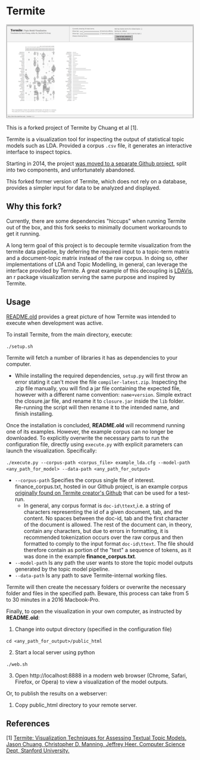 # Termite

![termite_interface_not_loaded](doc/termite_interface.png)

This is a forked project of Termite by Chuang et al [1].

Termite is a visualization tool for inspecting the output of statistical topic models such as LDA. Provided a corpus `.csv` file, it generates an interactive interface to inspect topics.

Starting in 2014, the project [was moved to a separate Github project](https://github.com/uwdata/termite-data-server), split into two components, and unfortunately abandoned.

This forked former version of Termite, which does not rely on a database, provides a simpler input for data to be analyzed and displayed.

## Why this fork?

Currently, there are some dependencies "hiccups" when running Termite out of the box, and this fork seeks to minimally document workarounds to get it running.

A long term goal of this project is to decouple termite visualization from the termite data pipeline, by deferring the required input to a topic-term matrix and a document-topic matrix instead of the raw corpus. In doing so, other implementations of LDA and Topic Modelling, in general, can leverage the interface provided by Termite. A great example of this decoupling is [LDAVis](https://github.com/cpsievert/LDAvis), an r package visualization serving the same purpose and inspired by Termite.

## Usage

[README.old](https://github.com/sailuh/termite/blob/master/README.old) provides a great picture of how Termite was intended to execute when development was active.

To install Termite, from the main directory, execute:

`./setup.sh`

Termite will fetch a number of libraries it has as dependencies to your computer.

 * While installing the required dependencies, `setup.py`  will first throw an error stating it can't move the file `compiler-latest.zip`. Inspecting the .zip file manually, you will find a jar file containing the expected file, however with a different name convention: `name+version`. Simple extract the closure<version>.jar file, and rename it to `closure.jar` inside the `lib` folder. Re-running the script will then rename it to the intended name, and finish installing.

 Once the installation is concluded, **README.old** will recommend running one of its examples. However, the example corpus can no longer be downloaded. To explicitly overwrite the necessary parts to run the configuration file, directly using `execute.py` with explicit parameters can launch the visualization. Specifically:


`./execute.py --corpus-path <corpus_file> example_lda.cfg --model-path <any_path_for_model> --data-path <any_path_for_output>`


 * `--corpus-path` Specifies the corpus single file of interest. finance_corpus.txt, hosted in our Github project, is an example corpus [originally found on Termite creator's Github](https://github.com/YingHsuan/termite_data_server/blob/master/apps/mobile_payment_mallet/data/corpus.txt) that can be used for a test-run.
   * In general, any corpus format is `doc-id\ttext`,i.e. a string of characters representing the id of a given document, tab, and the content. No spaces between the doc-id, tab and the first character of the document is allowed. The rest of the document can, in theory, contain any characters, but due to errors in formatting, it is recommended tokenization occurs over the raw corpus and then formatted to comply to the input format `doc-id\ttext`. The file should therefore contain as portion of the "text" a sequence of tokens, as it was done in the example **finance_corpus.txt**.
 * `--model-path` Is any path the user wants to store the topic model outputs generated by the topic model pipeline.
 * `--data-path` Is any path to save Termite-internal working files.

Termite will then create the necessary folders or overwrite the necessary folder and files in the specified path. Beware, this process can take from 5 to 30 minutes in a 2016 Macbook-Pro.

Finally, to open the visualization in your own computer, as instructed by **README.old**:

 1. Change into output directory (specified in the configuration file)

`cd <any_path_for_output>/public_html`

 2. Start a local server using python

`./web.sh`

 3. Open http://localhost:8888 in a modern web browser (Chrome, Safari, Firefox, or Opera)
      to view a visualization of the model outputs.

Or, to publish the results on a webserver:
 1. Copy public_html directory to your remote server.

## References

  [1] [Termite: Visualization Techniques for Assessing Textual Topic Models. Jason Chuang, Christopher D. Manning, Jeffrey Heer. Computer Science Dept, Stanford University.](http://vis.stanford.edu/papers/termite)
